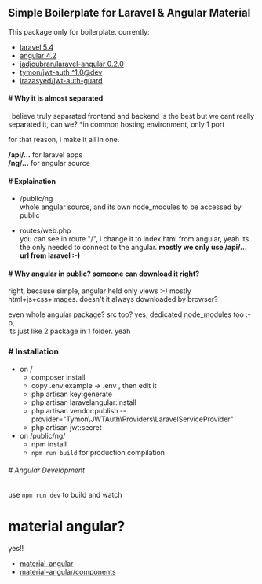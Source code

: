 ## Simple Boilerplate for Laravel & Angular Material

This package only for boilerplate.
currently:
- [laravel 5.4](laravel.com/docs/5.4)
- [angular 4.2](angular.io)
- [jadjoubran/laravel-angular 0.2.0](https://laravel-angular.io/)
- [tymon/jwt-auth ^1.0@dev](https://laravel-angular.io/docs/1/jwt-auth-install/)
- [irazasyed/jwt-auth-guard](https://laravel-angular.io/docs/1/jwt-auth-install/)


#### # Why it is almost separated
i believe truly separated frontend and backend is the best
but we cant really separated it, can we? \*in common hosting environment, only 1 port

for that reason, i make it all in one.

**/api/...** for laravel apps  
**/ng/...** for angular source

#### # Explaination
- /public/ng  
whole angular source, and its own node_modules to be accessed by public

- routes/web.php  
you can see in route "/", i change it to index.html from angular, yeah its the only needed to connect to the angular.
**mostly we only use /api/... url from laravel :-)**


#### # Why angular in public? someone can download it right?
right, because simple, angular held only views :-)
mostly html+js+css+images. doesn't it always downloaded by browser?

even whole angular package? src too?
yes, dedicated node_modules too :-p,  
its just like 2 package in 1 folder. yeah


### # Installation
- on /  
    - composer install
    - copy .env.example -> .env , then edit it
    - php artisan key:generate
    - php artisan laravelangular:install
    - php artisan vendor:publish --provider="Tymon\JWTAuth\Providers\LaravelServiceProvider"
    - php artisan jwt:secret
- on /public/ng/
    - npm install
    - `npm run build` for production compilation

###### # Angular Development
use `npm run dev` to build and watch



# material angular?
yes!!
- [material-angular](https://material.angular.io/)
- [material-angular/components](https://material.angular.io/components)
